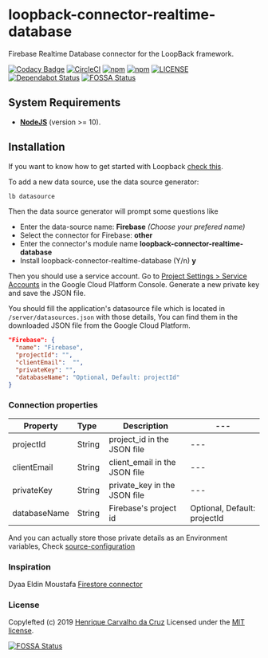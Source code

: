 # loopback-connector-realtime-database

Firebase Realtime Database connector for the LoopBack framework.

[![Codacy Badge](https://api.codacy.com/project/badge/Grade/f85d1ad39a064c84b08f5ad6dd10cd45)](https://app.codacy.com/app/henriquecarv/loopback-connector-realtime-database?utm_source=github.com&utm_medium=referral&utm_content=henriquecarv/loopback-connector-realtime-database&utm_campaign=Badge_Grade_Settings)
[![CircleCI](https://img.shields.io/circleci/build/github/henriquecarv/loopback-connector-realtime-database?token=6144cd39f520a63a44b5007e07f958aa72ae3171)](https://circleci.com/gh/henriquecarv/loopback-connector-realtime-database)
[![npm](https://img.shields.io/npm/dt/loopback-connector-realtime-database.svg)](https://www.npmjs.com/package/loopback-connector-realtime-database)
[![npm](https://img.shields.io/npm/v/loopback-connector-realtime-database.svg)](https://www.npmjs.com/package/loopback-connector-realtime-database)
[![LICENSE](https://img.shields.io/github/license/henriquecarv/loopback-connector-realtime-database.svg)](./LICENSE)
[![Dependabot Status](https://api.dependabot.com/badges/status?host=github&repo=henriquecarv/loopback-connector-realtime-database)](https://dependabot.com)
[![FOSSA Status](https://app.fossa.io/api/projects/git%2Bgithub.com%2Fhenriquecarv%2Floopback-connector-realtime-database.svg?type=shield)](https://app.fossa.io/projects/git%2Bgithub.com%2Fhenriquecarv%2Floopback-connector-realtime-database?ref=badge_shield)

## System Requirements

- **[NodeJS](https://nodejs.org/en/)** (version >= 10).

## Installation

If you want to know how to get started with Loopback [check this][5].

To add a new data source, use the data source generator:

```sh
lb datasource
```

Then the data source generator will prompt some questions like

- Enter the data-source name: **Firebase** _(Choose your prefered name)_
- Select the connector for Firebase: **other**
- Enter the connector's module name **loopback-connector-realtime-database**
- Install loopback-connector-realtime-database (Y/n) **y**

Then you should use a service account. Go to [Project Settings > Service Accounts][4] in the Google Cloud Platform Console. Generate a new private key and save the JSON file.

You should fill the application's datasource file which is located in `/server/datasources.json` with those details, You can find them in the downloaded JSON file from the Google Cloud Platform.

```json
"Firebase": {
  "name": "Firebase",
  "projectId": "",
  "clientEmail":  "",
  "privateKey": "",
  "databaseName": "Optional, Default: projectId"
}
```

### Connection properties

| Property     | Type&nbsp;&nbsp; | Description                   | ---                          |
| ------------ | ---------------- | ----------------------------- | ---------------------------- |
| projectId    | String           | project_id in the JSON file   | ---                          |
| clientEmail  | String           | client_email in the JSON file | ---                          |
| privateKey   | String           | private_key in the JSON file  | ---                          |
| databaseName | String           | Firebase's project id         | Optional, Default: projectId |

And you can actually store those private details as an Environment variables, Check [source-configuration][6]

### Inspiration

Dyaa Eldin Moustafa [Firestore connector][3]

### License

Copylefted (c) 2019 [Henrique Carvalho da Cruz][1] Licensed under the [MIT license][2].

[1]: https://henriquecarv.com
[2]: ./LICENSE
[3]: https://github.com/dyaa/loopback-connector-firestore
[4]: https://console.cloud.google.com/projectselector/iam-admin/serviceaccounts
[5]: http://loopback.io/getting-started/
[6]: https://loopback.io/doc/en/lb3/Environment-specific-configuration.html#data-source-configuration

[![FOSSA Status](https://app.fossa.io/api/projects/git%2Bgithub.com%2Fhenriquecarv%2Floopback-connector-realtime-database.svg?type=large)](https://app.fossa.io/projects/git%2Bgithub.com%2Fhenriquecarv%2Floopback-connector-realtime-database?ref=badge_large)
